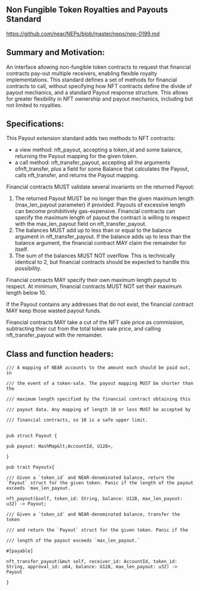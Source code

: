 ## **Non Fungible Token Royalties and Payouts Standard**

https://github.com/near/NEPs/blob/master/neps/nep-0199.md

## **Summary and Motivation:**

An interface allowing non-fungible token contracts to request that financial contracts pay-out multiple receivers, enabling flexible royalty implementations. This standard defines a set of methods for financial contracts to call, without specifying how NFT contracts define the divide of payout mechanics, and a standard Payout response structure. This allows for greater flexibility in NFT ownership and payout mechanics, including but not limited to royalties.

## **Specifications**:

This Payout extension standard adds two methods to NFT contracts:

- a view method: nft_payout, accepting a token_id and some balance, returning the Payout mapping for the given token.
- a call method: nft_transfer_payout, accepting all the arguments ofnft_transfer, plus a field for some Balance that calculates the Payout, calls nft_transfer, and returns the Payout mapping.

Financial contracts MUST validate several invariants on the returned Payout:

1. The returned Payout MUST be no longer than the given maximum length (max_len_payout parameter) if provided. Payouts of excessive length can become prohibitively gas-expensive. Financial contracts can specify the maximum length of payout the contract is willing to respect with the max_len_payout field on nft_transfer_payout.
2. The balances MUST add up to less than or equal to the balance argument in nft_transfer_payout. If the balance adds up to less than the balance argument, the financial contract MAY claim the remainder for itself.
3. The sum of the balances MUST NOT overflow. This is technically identical to 2, but financial contracts should be expected to handle this possibility.

Financial contracts MAY specify their own maximum length payout to respect. At minimum, financial contracts MUST NOT set their maximum length below 10.

If the Payout contains any addresses that do not exist, the financial contract MAY keep those wasted payout funds.

Financial contracts MAY take a cut of the NFT sale price as commission, subtracting their cut from the total token sale price, and calling nft_transfer_payout with the remainder.

## **Class and function headers:**

```
/// A mapping of NEAR accounts to the amount each should be paid out, in

/// the event of a token-sale. The payout mapping MUST be shorter than the

/// maximum length specified by the financial contract obtaining this

/// payout data. Any mapping of length 10 or less MUST be accepted by

/// financial contracts, so 10 is a safe upper limit.


pub struct Payout {

pub payout: HashMap&lt;AccountId, U128>,

}
```

```
pub trait Payouts{

/// Given a `token_id` and NEAR-denominated balance, return the `Payout` struct for the given token. Panic if the length of the payout exceeds `max_len_payout.`

nft_payout(&self, token_id: String, balance: U128, max_len_payout: u32) -> Payout;

/// Given a `token_id` and NEAR-denominated balance, transfer the token

/// and return the `Payout` struct for the given token. Panic if the

/// length of the payout exceeds `max_len_payout.`

#[payable]

nft_transfer_payout(&mut self, receiver_id: AccountId, token_id: String, approval_id: u64, balance: U128, max_len_payout: u32) -> Payout

}
```
